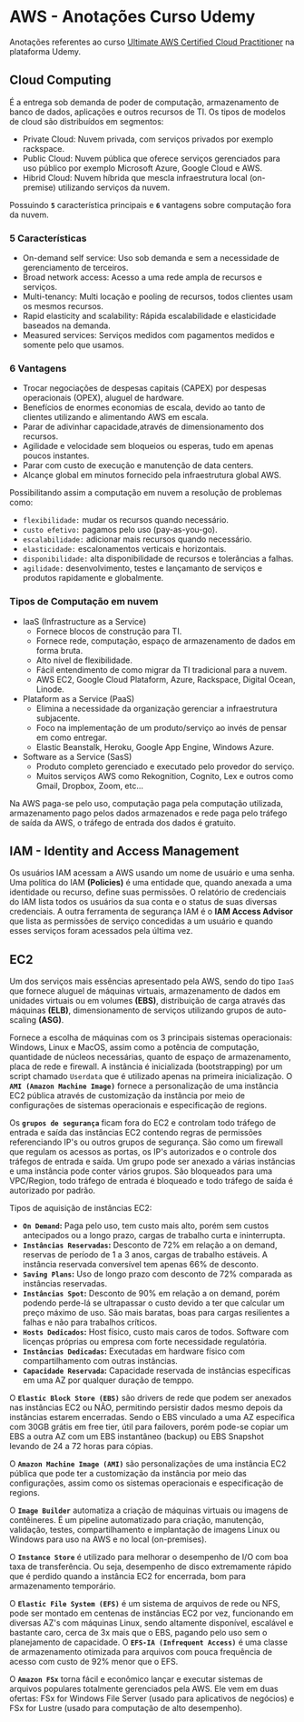 # AWS - Anotações Curso Udemy

Anotações referentes ao curso [Ultimate AWS Certified Cloud Practitioner](https://www.udemy.com/share/103a093@qP42hME1G1UUc8yWpjZ5Y-ClltzgbSLLCtxkCYFIguDx8A6K8ydl8WaA_ZRyD7B2/) na plataforma Udemy.

## Cloud Computing

É a entrega sob demanda de poder de computação, armazenamento de banco de dados, aplicações e outros recursos de TI. Os tipos de modelos de cloud são distribuídos em segmentos:

- Private Cloud: Nuvem privada, com serviços privados por exemplo rackspace.
- Public Cloud: Nuvem pública que oferece serviços gerenciados para uso público por exemplo Microsoft Azure, Google Cloud e AWS.
- Hibrid Cloud: Nuvem híbrida que mescla infraestrutura local (on-premise) utilizando serviços da nuvem.

Possuindo **`5`** característica principais e **`6`** vantagens sobre computação fora da nuvem.

### 5 Características

- On-demand self service: Uso sob demanda e sem a necessidade de gerenciamento de terceiros.
- Broad network access: Acesso a uma rede ampla de recursos e serviços.
- Multi-tenancy: Multi locação e pooling de recursos, todos clientes usam os mesmos recursos.
- Rapid elasticity and scalability: Rápida escalabilidade e elasticidade baseados na demanda.
- Measured services: Serviços medidos com pagamentos medidos e somente pelo que usamos.

### 6 Vantagens

- Trocar negociações de despesas capitais (CAPEX) por despesas operacionais (OPEX), aluguel de hardware.
- Benefícios de enormes economias de escala, devido ao tanto de clientes utilizando e alimentando AWS em escala.
- Parar de adivinhar capacidade,através de dimensionamento dos recursos.
- Agilidade e velocidade sem bloqueios ou esperas, tudo em apenas poucos instantes.
- Parar com custo de execução e manutenção de data centers.
- Alcançe global em minutos fornecido pela infraestrutura global AWS.

Possibilitando assim a computação em nuvem a resolução de problemas como:

- `flexibilidade:` mudar os recursos quando necessário.
- `custo efetivo:` pagamos pelo uso (pay-as-you-go).
- `escalabilidade:` adicionar mais recursos quando necessário.
- `elasticidade:` escalonamentos verticais e horizontais.
- `disponibilidade:` alta disponibilidade de recursos e tolerâncias a falhas.
- `agilidade:` desenvolvimento, testes e lançamanto de serviços e produtos rapidamente e globalmente.

### Tipos de Computação em nuvem

- IaaS (Infrastructure as a Service)
    - Fornece blocos de construção para TI.
    - Fornece rede, computação, espaço de armazenamento de dados em forma bruta.
    - Alto nível de flexibilidade.
    - Fácil entendimento de como migrar da TI tradicional para a nuvem.
    - AWS EC2, Google Cloud Plataform, Azure, Rackspace, Digital Ocean, Linode.
- Plataform as a Service (PaaS)
    - Elimina a necessidade da organização gerenciar a infraestrutura subjacente.
    - Foco na implementação de um produto/serviço ao invés de pensar em como entregar.
    - Elastic Beanstalk, Heroku, Google App Engine, Windows Azure.
- Software as a Service (SasS)
    - Produto completo gerenciado e executado pelo provedor do serviço.
    - Muitos serviços AWS como Rekognition, Cognito, Lex e outros como Gmail, Dropbox, Zoom, etc...

Na AWS paga-se pelo uso, computação paga pela computação utilizada, armazenamento pago pelos dados armazenados e rede paga pelo tráfego de saída da AWS, o tráfego de entrada dos dados é gratuito.

## IAM - Identity and Access Management

Os usuários IAM acessam a AWS usando um nome de usuário e uma senha. Uma política do IAM **(Policies)** é uma entidade que, quando anexada a uma identidade ou recurso, define suas permissões. O relatório de credenciais do IAM lista todos os usuários da sua conta e o status de suas diversas credenciais. A outra ferramenta de segurança IAM é o **IAM Access Advisor** que lista as permissões de serviço concedidas a um usuário e quando esses serviços foram acessados pela última vez.

## EC2

Um dos serviços mais essências apresentado pela AWS, sendo do tipo `IaaS` que fornece aluguel de máquinas virtuais, armazenamento de dados em unidades virtuais ou em volumes **(EBS)**, distribuição de carga através das máquinas **(ELB)**, dimensionamento de serviços utilizando grupos de auto-scaling **(ASG)**.

Fornece a escolha de máquinas com os 3 principais sistemas operacionais: Windows, Linux e MacOS, assim como a potência de computação, quantidade de núcleos necessárias, quanto de espaço de armazenamento, placa de rede e firewall. A instância é inicializada (bootstrapping) por um script chamado `Userdata` que é utilizado apenas na primeira inicialização. O **`AMI (Amazon Machine Image)`** fornece a personalização de uma instância EC2 pública através de customização da instância por meio de configurações de sistemas operacionais e especificação de regions.

Os **`grupos de segurança`** ficam fora do EC2 e controlam todo tráfego de entrada e saída das instâncias EC2 contendo regras de permissões referenciando IP's ou outros grupos de segurança. São como um firewall que regulam os acessos as portas, os IP's autorizados e o controle dos tráfegos de entrada e saída. Um grupo pode ser anexado a várias instâncias e uma instância pode conter vários grupos. São bloqueados para uma VPC/Region, todo tráfego de entrada é bloqueado e todo tráfego de saída é autorizado por padrão.

Tipos de aquisição de instâncias EC2:

- **`On Demand`:** Paga pelo uso, tem custo mais alto, porém sem custos antecipados ou a longo prazo, cargas de trabalho curta e ininterrupta.
- **`Instâncias Reservadas`:** Desconto de 72% em relação a on demand, reservas de período de 1 a 3 anos, cargas de trabalho estáveis. A instância reservada conversível tem apenas 66% de desconto.
- **`Saving Plans`:** Uso de longo prazo com desconto de 72% comparada as instâncias reservadas.
- **`Instâncias Spot`:** Desconto de 90% em relação a on demand, porém podendo perde-lá se ultrapassar o custo devido a ter que calcular um preço máximo de uso. São mais baratas, boas para cargas resilientes a falhas e não para trabalhos críticos.
- **`Hosts Dedicados`:** Host físico, custo mais caros de todos. Software com licenças próprias ou empresa com forte necessidade regulatória.
- **`Instâncias Dedicadas`:** Executadas em hardware físico com compartilhamento com outras instâncias.
- **`Capacidade Reservada`:** Capacidade reservada de instâncias específicas em uma AZ por qualquer duração de temppo.  

O **`Elastic Block Store (EBS)`** são drivers de rede que podem ser anexados nas instâncias EC2 ou NÃO, permitindo persistir dados mesmo depois da instâncias estarem encerradas. Sendo o EBS vinculado a uma AZ específica com 30GB grátis em free tier, útil para failovers, porém pode-se copiar um EBS a outra AZ com um EBS instantâneo (backup) ou EBS Snapshot levando de 24 a 72 horas para cópias.

O **`Amazon Machine Image (AMI)`** são personalizações de uma instância EC2 pública que pode ter a customização da instância por meio das configurações, assim como os sistemas operacionais e especificação de regions.

O **`Image Builder`** automatiza a criação de máquinas virtuais ou imagens de contêineres. É um pipeline automatizado para criação, manutenção, validação, testes, compartilhamento e implantação de imagens Linux ou 
Windows para uso na AWS e no local (on-premises).

O **`Instance Store`** é utilizado para melhorar o desempenho de I/O com boa taxa de transferência. Ou seja, desempenho de disco extremamente rápido que é perdido quando a instância EC2 for encerrada, bom para armazenamento temporário.

O **`Elastic File System (EFS)`** é um sistema de arquivos de rede ou NFS, pode ser montado em centenas de instâncias EC2 por vez, funcionando em diversas AZ's com máquinas Linux, sendo altamente disponível, escalável e bastante caro, cerca de 3x mais que o EBS, pagando pelo uso sem o planejamento de capacidade. O **`EFS-IA (Infrequent Access)`** é uma classe de armazenamento otimizada para arquivos com pouca frequência de acesso com custo de 92% menor que o EFS.

O **`Amazon FSx`** torna fácil e econômico lançar e executar sistemas de arquivos populares totalmente gerenciados pela AWS. Ele vem em duas ofertas: FSx for Windows File Server (usado para aplicativos de negócios) e FSx for Lustre (usado para computação de alto desempenho).